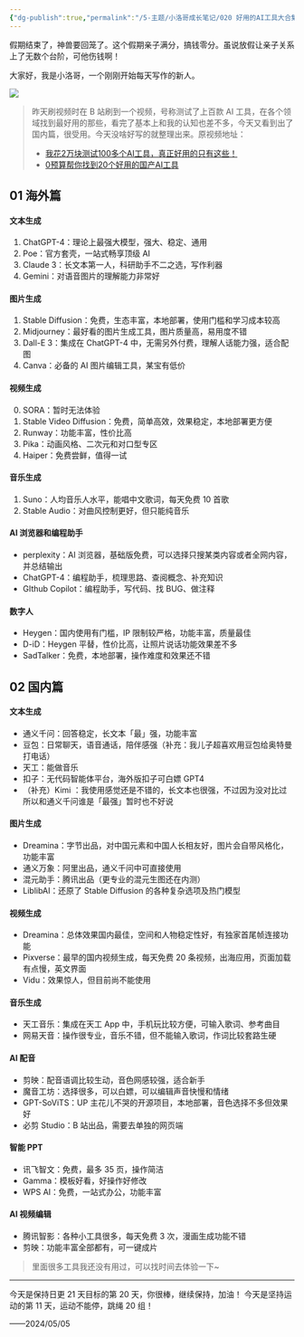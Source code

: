 ```yaml
---
{"dg-publish":true,"permalink":"/5-主题/小洛哥成长笔记/020 好用的AI工具大合集/","tags":["小洛哥成长笔记"],"noteIcon":1,"created":"2024-05-05","updated":"2024-05-05"}
---
```


假期结束了，神兽要回笼了。这个假期亲子满分，搞钱零分。虽说放假让亲子关系上了无数个台阶，可他伤钱啊！

大家好，我是小洛哥，一个刚刚开始每天写作的新人。

![](http://img.xlg.life/images%2F2024%2F05%2F05%2F%E7%81%B0%E8%93%9D%E8%89%B2%E7%8E%B0%E4%BB%A3%E6%97%B6%E5%B0%9A%E6%8B%9B%E8%81%98%E5%BE%AE%E4%BF%A1%E5%85%AC%E4%BC%97%E5%8F%B7%E5%B0%81%E9%9D%A2-9de9e16b1cdb939a67c083849890ccda.png)

> 昨天刷视频时在 B 站刷到一个视频，号称测试了上百款 AI 工具，在各个领域找到最好用的那些，看完了基本上和我的认知也差不多，今天又看到出了国内篇，很受用。今天没啥好写的就整理出来。原视频地址：
> - [我花2万块测试100多个AI工具，真正好用的只有这些！](https://www.bilibili.com/video/BV1CC41137su/)
> - [0预算帮你找到20个好用的国产AI工具](https://www.bilibili.com/video/BV1xr421E7ri/)

## 01 海外篇
#### 文本生成
1. ChatGPT-4：理论上最强大模型，强大、稳定、通用
2. Poe：官方套壳，一站式畅享顶级 AI
3. Claude 3：长文本第一人，科研助手不二之选，写作利器
4. Gemini：对语音图片的理解能力非常好

#### 图片生成
1. Stable Diffusion：免费，生态丰富，本地部署，使用门槛和学习成本较高
2. Midjourney：最好看的图片生成工具，图片质量高，易用度不错
3. Dall-E 3：集成在 ChatGPT-4 中，无需另外付费，理解人话能力强，适合配图
4. Canva：必备的 AI 图片编辑工具，某宝有低价

#### 视频生成
0. SORA：暂时无法体验
1. Stable Video Diffusion：免费，简单高效，效果稳定，本地部署更方便
2. Runway：功能丰富，性价比高
3. Pika：动画风格、二次元和对口型专区
4. Haiper：免费尝鲜，值得一试

#### 音乐生成
1. Suno：人均音乐人水平，能唱中文歌词，每天免费 10 首歌
2. Stable Audio：对曲风控制更好，但只能纯音乐

#### AI 浏览器和编程助手
- perplexity：AI 浏览器，基础版免费，可以选择只搜某类内容或者全网内容，并总结输出
- ChatGPT-4：编程助手，梳理思路、查阅概念、补充知识
- GIthub Copilot：编程助手，写代码、找 BUG、做注释

#### 数字人
- Heygen：国内使用有门槛，IP 限制较严格，功能丰富，质量最佳
- D-iD：Heygen 平替，性价比高，让照片说话功能效果差不多
- SadTalker：免费，本地部署，操作难度和效果还不错

## 02 国内篇
#### 文本生成
- 通义千问：回答稳定，长文本「最」强，功能丰富
- 豆包：日常聊天，语音通话，陪伴感强（补充：我儿子超喜欢用豆包给奥特曼打电话）
- 天工：能做音乐
- 扣子：无代码智能体平台，海外版扣子可白嫖 GPT4
- （补充）Kimi ：我使用感觉还是不错的，长文本也很强，不过因为没对比过所以和通义千问谁是「最强」暂时也不好说

#### 图片生成
- Dreamina：字节出品，对中国元素和中国人长相友好，图片会自带风格化，功能丰富
- 通义万象：阿里出品，通义千问中可直接使用
- 混元助手：腾讯出品（更专业的混元生图还在内测）
- LiblibAI：还原了 Stable Diffusion 的各种复杂选项及热门模型

#### 视频生成
- Dreamina：总体效果国内最佳，空间和人物稳定性好，有独家首尾帧连接功能
- Pixverse：最早的国内视频生成，每天免费 20 条视频，出海应用，页面加载有点慢，英文界面
- Vidu：效果惊人，但目前尚不能使用

#### 音乐生成
- 天工音乐：集成在天工 App 中，手机玩比较方便，可输入歌词、参考曲目
- 网易天音：操作很专业，音乐不错，但不能输入歌词，作词比较套路生硬

#### AI 配音
- 剪映：配音语调比较生动，音色网感较强，适合新手
- 魔音工坊：选择很多，可以白嫖，可以编辑声音快慢和情绪
- GPT-SoViTS：UP 主花儿不哭的开源项目，本地部署，音色选择不多但效果好
- 必剪 Studio：B 站出品，需要去单独的网页端

#### 智能 PPT
- 讯飞智文：免费，最多 35 页，操作简洁
- Gamma：模板好看，好操作好修改
- WPS AI：免费，一站式办公，功能丰富

#### AI 视频编辑
- 腾讯智影：各种小工具很多，每天免费 3 次，漫画生成功能不错
- 剪映：功能丰富全部都有，可一键成片

> 里面很多工具我还没有用过，可以找时间去体验一下~

---

今天是保持日更 21 天目标的第 20 天，你很棒，继续保持，加油！
今天是坚持运动的第 11 天，运动不能停，跳绳 20 组！

——2024/05/05
